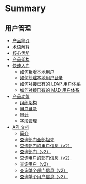 # Summary

## 用户管理
* [产品简介](产品白皮书/产品简介/README.md)
* [术语解释](产品白皮书/术语解释/Term.md)
* [核心优势](产品白皮书/核心优势/Feature.md)
* [产品架构](产品白皮书/产品架构/Architecture.md)
* [快速入门]()
    * [如何新增本地用户](产品白皮书/快速入门/AddLocalUsers.md)
    * [如何创建本地用户目录](产品白皮书/快速入门/AddLocalDirectory.md)
    * [如何对接已有的 LDAP 用户体系](产品白皮书/快速入门/AddLdapDirectory.md)
    * [如何对接已有的 MAD 用户体系](产品白皮书/快速入门/AddMADDirectory.md)
* [产品功能]()
    * [组织架构](产品白皮书/产品功能/Organizations.md)
    * [用户目录](产品白皮书/产品功能/Directorys.md)
    * [审计](产品白皮书/产品功能/Audits.md)
    * [字段管理](产品白皮书/产品功能/Fields.md)
* [API 文档]()
    * [简介](6.0/API文档/USERMANAGE/README.md)
    * [查询部门全部祖先](6.0/API文档/USERMANAGE/department_ancestor.md)
    * [查询部门的用户信息（v2）](6.0/API文档/USERMANAGE/list_department_profiles.md)
    * [查询部门（v2）](6.0/API文档/USERMANAGE/list_departments.md)
    * [查询用户的部门信息（v2）](6.0/API文档/USERMANAGE/list_profile_departments.md)
    * [查询用户（v2）](6.0/API文档/USERMANAGE/list_users.md)
    * [查询单个部门信息（v2）](6.0/API文档/USERMANAGE/retrieve_department.md)
    * [查询单个用户信息（v2）](6.0/API文档/USERMANAGE/retrieve_user.md)